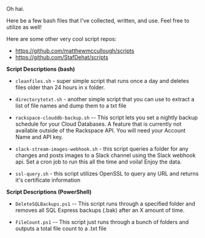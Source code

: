 Oh hai.

Here be a few bash files that I've collected, written, and use. Feel free to utilize as well!

Here are some other very cool script repos:

* https://github.com/matthewmccullough/scripts
* https://github.com/StafDehat/scripts

**Script Descriptions (bash)**

* `cleanfiles.sh` - super simple script that runs once a day and deletes files older than 24 hours in x folder.

* `directorytotxt.sh` - another simple script that you can use to extract a list of file names and dump them to a txt file

* `rackspace-clouddb-backup.sh` -- This script lets you set a nightly backup schedule for your Cloud Databases. A feature that is currently not available outside of the Rackspace API. You will need your Account Name and API key.

* `slack-stream-images-webhook.sh` - this script queries a folder for any changes and posts images to a Slack channel using the Slack webhook api. Set a cron job to run this all the time and voila! Enjoy the data.

* `ssl-query.sh` - this script utilizes OpenSSL to query any URL and returns it's certificate information

**Script Descriptions (PowerShell)**

* `DeleteSQLBackups.ps1` -- This script runs through a specified folder and removes all SQL Express backups (.bak) after an X amount of time.

* `FileCount.ps1` -- This script just runs through a bunch of folders and outputs a total file count to a .txt file
